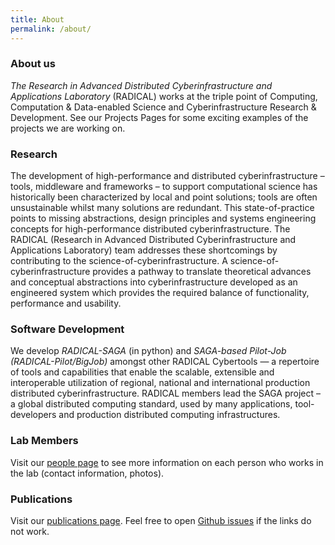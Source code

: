 ```yaml
---
title: About
permalink: /about/
---
```


### About us
*The Research in Advanced Distributed Cyberinfrastructure and Applications Laboratory*
(RADICAL) works at the triple point of Computing, Computation & Data-enabled Science 
and Cyberinfrastructure Research & Development. See our Projects Pages for some 
exciting examples of the projects we are working on.

### Research
The development of high-performance and distributed cyberinfrastructure – tools, 
middleware and frameworks – to support computational science has historically 
been characterized by local and point solutions; tools are often unsustainable 
whilst many solutions are redundant. This state-of-practice points to missing 
abstractions, design principles and systems engineering concepts for high-performance 
distributed cyberinfrastructure. The RADICAL (Research in Advanced Distributed 
Cyberinfrastructure and Applications Laboratory) team addresses these shortcomings 
by contributing to the science-of-cyberinfrastructure. A science-of-cyberinfrastructure 
provides a pathway to translate theoretical advances and conceptual abstractions 
into cyberinfrastructure developed as an engineered system which provides the 
required balance of functionality, performance and usability.

### Software Development
We develop *RADICAL-SAGA* (in python) and *SAGA-based Pilot-Job (RADICAL-Pilot/BigJob)* 
amongst other RADICAL Cybertools — a repertoire of  tools and capabilities that 
enable the scalable, extensible and interoperable utilization of regional, 
national and international production distributed cyberinfrastructure.  RADICAL 
members lead the SAGA project – a global distributed computing standard, used 
by many applications, tool-developers and production distributed computing 
infrastructures.

### Lab Members
Visit our [people page](http://radical.rutgers.edu/people/) to see more information 
on each person who works in the lab (contact information, photos).


### Publications

Visit our [publications page](http://radical.rutgers.edu/publications/). Feel 
free to open [Github issues](https://github.com/radical-group/radical-group.github.io/issues) 
if the links do not work.
